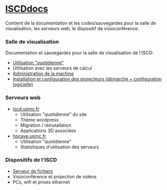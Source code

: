 # [ISCDdocs](http://ISCDdocs.github.io)  
Contient de la documentation et les codes/sauvegardes pour la salle de visualisation, les serveurs web, le dispositif de visioconférence.

### Salle de visualisation
Documentation et sauvegardes pour la salle de visualisation de l'ISCD:
* [Utilisation "quotidienne"](docs/visu/usageQuotidien.md)
* Utilisation avec les serveurs de calcul
* [Administration de la machine](docs/visu/administration.md)
* [Installation et configuration des projecteurs (démarche + configuration logicielle)](docs/visu/blendingNvidia.md)

### Serveurs web
* [iscd.upmc.fr](http://iscd.upmc.fr)
  * Utilisation "quotidienne" du site
  * Thème wordpress
  * Migration / réinstallation
  * Applications 3D associées
* [hpcave.upmc.fr](http://hpcave.upmc.fr)
  * Utilisation "quotidienne"
  * Statistiques d'utilisation des serveurs
  
### Dispositifs de l'ISCD
* [Serveur de fichiers](docs/iscd/serveurDeFichiers.md)
* Visioconférence et projection de vidéos
* PCs, wifi et prises ethernet
